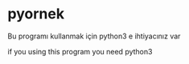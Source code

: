 # pyornek
Bu programı kullanmak için python3 e ihtiyacınız var

if you using this program you need python3
